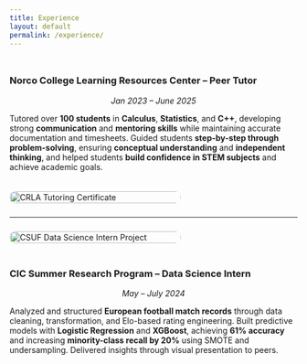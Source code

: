 ```yaml
---
title: Experience
layout: default
permalink: /experience/
---
```


<div style="display: flex; flex-wrap: wrap; align-items: stretch; gap: 20px; margin: 1.5rem 0;">
  <!-- Text column -->
  <div style="flex: 1; min-width: 400px;">
    <h3>Norco College Learning Resources Center – Peer Tutor</h3>
    <p style="text-align: center;"><em>Jan 2023 – June 2025</em></p>
    <p>
      Tutored over <strong>100 students</strong> in <strong>Calculus</strong>, <strong>Statistics</strong>, and <strong>C++</strong>, developing strong <strong>communication</strong> and <strong>mentoring skills</strong> while maintaining accurate documentation and timesheets. Guided students <strong>step-by-step through problem-solving</strong>, ensuring <strong>conceptual understanding</strong> and <strong>independent thinking</strong>, and helped students <strong>build confidence in STEM subjects</strong> and achieve academic goals.
    </p>
  </div>
  
  <!-- Image column -->
  <div style="flex: 0 0 300px; max-width: 100%;">
    <img src="{{ site.baseurl }}/assets/img/IMG_1673.jpg" alt="CRLA Tutoring Certificate" style="border-radius:12px; width:100%; height:auto;">
  </div>
</div>

---

<div style="display: flex; flex-wrap: wrap; align-items: stretch; gap: 20px; margin: 1.5rem 0;">
  <!-- Image column (left) -->
  <div style="flex: 0 0 300px; max-width: 100%;">
    <img src="{{ site.baseurl }}/assets/img/CSUF_DS.png" alt="CSUF Data Science Intern Project" style="border-radius:12px; width:100%; height:auto;">
  </div>

  <!-- Text column -->
  <div style="flex: 1; min-width: 400px;">
    <h3>CIC Summer Research Program – Data Science Intern</h3>
    <p style="text-align: center;"><em>May – July 2024</em></p>
    <p>Analyzed and structured <strong> European football match records</strong> through data cleaning, transformation, and Elo-based rating engineering. Built predictive models with <strong>Logistic Regression</strong> and <strong>XGBoost</strong>, achieving <strong>61% accuracy</strong> and increasing <strong>minority-class recall by 20%</strong> using SMOTE and undersampling. Delivered insights through visual presentation to peers. </p>
  </div>
</div>

